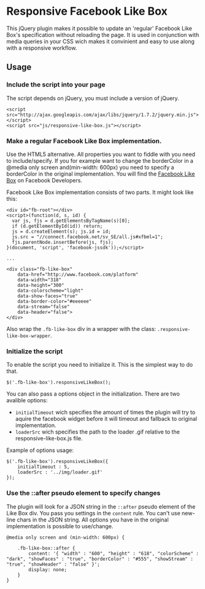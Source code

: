# Responsive Facebook Like Box

This jQuery plugin makes it possible to update an 'regular' Facebook Like Box's specification without reloading the page. It is used in conjunction with media queries in your CSS wich makes it convinient and easy to use along with a responsive workflow.



## Usage


### Include the script into your page
The script depends on jQuery, you must include a version of jQuery.

	<script src="http://ajax.googleapis.com/ajax/libs/jquery/1.7.2/jquery.min.js"></script>
	<script src="js/responsive-like-box.js"></script>
	
	
### Make a regular Facebook Like Box implementation.
Use the HTML5 alternative. All properties you want to fiddle with you need to include/specify. If you for example want to change the borderColor in a @media only screen and(min-width: 600px) you need to specify a borderColor in the original implementation. You will find the [Facebook Like Box](http://developers.facebook.com/docs/reference/plugins/like-box/) on Facebook Developers.

Facebook Like Box implementation consists of two parts. It might look like this:

	<div id="fb-root"></div>
	<script>(function(d, s, id) {
	  var js, fjs = d.getElementsByTagName(s)[0];
	  if (d.getElementById(id)) return;
	  js = d.createElement(s); js.id = id;
	  js.src = "//connect.facebook.net/sv_SE/all.js#xfbml=1";
	  fjs.parentNode.insertBefore(js, fjs);
	}(document, 'script', 'facebook-jssdk'));</script>

	...
	
	<div class="fb-like-box" 
		data-href="http://www.facebook.com/platform" 
		data-width="318" 
		data-height="300" 
		data-colorscheme="light" 
		data-show-faces="true" 
		data-border-color="#eeeeee" 
		data-stream="false" 
		data-header="false">
	</div>
	
Also wrap the `.fb-like-box` div in a wrapper with the class: `.responsive-like-box-wrapper`.


### Initialize the script
To enable the script you need to initialize it. This is the simplest way to do that.

	$('.fb-like-box').responsiveLikeBox();
	
You can also pass a options object in the initialization. There are two avalible options:

* `initialTimeout` wich specifies the amount of times the plugin will try to aquire the facebook widget before it will timeout and fallback to original implementation.
* `loaderSrc` wich specifies the path to the loader .gif relative to the responsive-like-box.js file.

Example of options usage:

	$('.fb-like-box').responsiveLikeBox({
		initialTimeout : 5,
		loaderSrc : '../img/loader.gif'
	});


### Use the ::after pseudo element to specify changes

The plugin will look for a JSON string in the `::after` pseudo element of the Like Box div. You pass you settings in the `content` rule. You can't use new-line chars in the JSON string. All options you have in the original implementation is possible to use/change.

	@media only screen and (min-width: 600px) {
		
		.fb-like-box::after {
			content: '{ "width" : "600", "height" : "618", "colorScheme" : "dark", "showFaces" : "true", "borderColor" : "#555", "showStream" : "true", "showHeader" : "false" }';
			display: none;
		}
	}